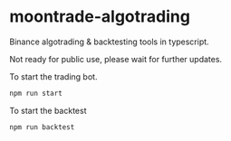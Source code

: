 # moontrade-algotrading
Binance algotrading &amp; backtesting tools in typescript.

Not ready for public use, please wait for further updates.

To start the trading bot.
```bash
npm run start
```

To start the backtest
```bash
npm run backtest
```
